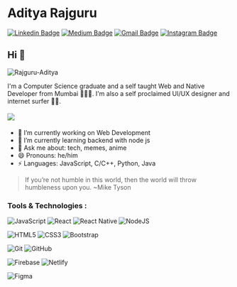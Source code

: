 # Aditya Rajguru  
[![Linkedin Badge](https://img.shields.io/badge/-AdityaRajguru-blue?style=flat-square&logo=Linkedin&logoColor=white&link=https://www.linkedin.com/in/aditya-rajguru-420464203/)](https://www.linkedin.com/in/aditya-rajguru-420464203/) [![Medium Badge](https://img.shields.io/badge/-@AdityaRajguru-03a57a?style=flat-square&labelColor=000000&logo=Medium&link=https://apollonox.medium.com/)](https://apollonox.medium.com/)
[![Gmail Badge](https://img.shields.io/badge/-rajguru.aditya.25@gmail.com-c14438?style=flat-square&logo=Gmail&logoColor=white&link=mailto:rajguru.aditya.25@gmail.com)](mailto:rajguru.aditya.25@gmail.com) [![Instagram Badge](https://img.shields.io/badge/-@apollonox.dev-D7008A?style=flat-square&labelColor=D7008A&logo=Instagram&logoColor=white&link=https://www.instagram.com/apollonox.dev/)](https://www.instagram.com/apollonox.dev/)

## Hi 👋

<p align="left"> <img src="https://komarev.com/ghpvc/?username=Rajguru-Aditya" alt="Rajguru-Aditya" /> </p>

I'm a Computer Science graduate and a self taught Web and Native Developer from Mumbai 👨‍💻🌐. I'm also a self proclaimed UI/UX designer and internet surfer 
🏄‍♂️. 

####      ![](https://img.shields.io/badge/Web%20Developer-%3C%2F%3E-blueviolet)

- 🔭 I’m currently working on Web Development
- 🌱 I’m currently learning backend with node js
- 💬 Ask me about: tech, memes, anime
- 😄 Pronouns: he/him
- ⚡ Languages: JavaScript, C/C++, Python, Java


> If you’re not humble in this world, then the world will throw humbleness upon you. ~Mike Tyson

### Tools & Technologies :

![JavaScript](https://img.shields.io/badge/javascript-%23323330.svg?style=for-the-badge&logo=javascript&logoColor=%23F7DF1E)
![React](https://img.shields.io/badge/react-%2320232a.svg?style=for-the-badge&logo=react&logoColor=%2361DAFB)
![React Native](https://img.shields.io/badge/react_native-%2320232a.svg?style=for-the-badge&logo=react&logoColor=%2361DAFB)
![NodeJS](https://img.shields.io/badge/node.js-6DA55F?style=for-the-badge&logo=node.js&logoColor=white)

![HTML5](https://img.shields.io/badge/html5-%23E34F26.svg?style=for-the-badge&logo=html5&logoColor=white)
![CSS3](https://img.shields.io/badge/css3-%231572B6.svg?style=for-the-badge&logo=css3&logoColor=white)
![Bootstrap](https://img.shields.io/badge/bootstrap-%23563D7C.svg?style=for-the-badge&logo=bootstrap&logoColor=white)

![Git](https://img.shields.io/badge/git-%23F05033.svg?style=for-the-badge&logo=git&logoColor=white)
![GitHub](https://img.shields.io/badge/github-%23121011.svg?style=for-the-badge&logo=github&logoColor=white)

![Firebase](https://img.shields.io/badge/firebase-%23039BE5.svg?style=for-the-badge&logo=firebase)
![Netlify](https://img.shields.io/badge/netlify-%23000000.svg?style=for-the-badge&logo=netlify&logoColor=#00C7B7)

![Figma](https://img.shields.io/badge/figma-%23F24E1E.svg?style=for-the-badge&logo=figma&logoColor=white)
